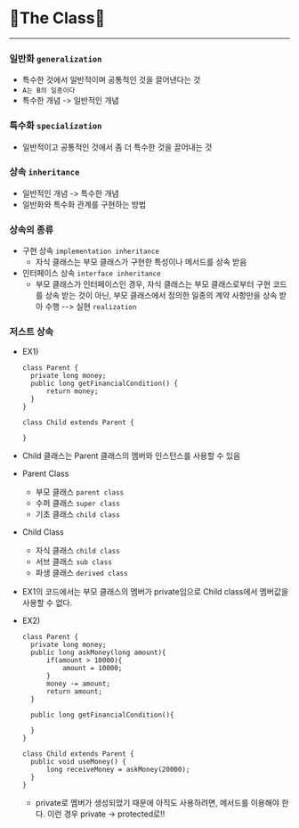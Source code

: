 # 🏫The Class🏫

<hr />

### 일반화  `generalization`

- 특수한 것에서 일반적이며 공통적인 것을 끌어낸다는 것
- `A는 B의 일종이다`
- 특수한 개념 -> 일반적인 개념



### 특수화 `specialization`

- 일반적이고 공통적인 것에서 좀 더 특수한 것을 끌어내는 것



### 상속 `inheritance`

- 일반적인 개념 -> 특수한 개념
- 일반화와 특수화 관계를 구현하는 방법



### 상속의 종류

- 구현 상속 `implementation inheritance`
  - 자식 클래스는 부모 클래스가 구현한 특성이나 메서드를 상속 받음
- 인터페이스 상속 `interface inheritance`
  - 부모 클래스가 인터페이스인 경우, 자식 클래스는 부모 클래스로부터 구현 코드를 상속 받는 것이 아닌, 부모 클래스에서 정의한 일종의 계약 사항만을 상속 받아 수행 --> 실현 `realization`



### 저스트 상속

- EX1)

  ```
  class Parent {
  	private long money;
  	public long getFinancialCondition() {
  		return money;
  	}
  }
  
  class Child extends Parent {
  
  }
  ```

- Child 클래스는 Parent 클래스의 멤버와 인스턴스를 사용할 수 있음
- Parent Class
  - 부모 클래스 `parent class`
  - 수퍼 클래스 `super class`
  - 기초 클래스 `child class`
- Child Class
  - 자식 클래스 `child class`
  - 서브 클래스 `sub class`
  - 파생 클래스 `derived class`
- EX1의 코드에서는 부모 클래스의 멤버가 private임으로 Child class에서 멤버값을 사용할 수 없다.



- EX2)

  ```
  class Parent {
  	private long money;
  	public long askMoney(long amount){
  		if(amount > 10000){
  			amount = 10000;
  		}
  		money -= amount;
  		return amount;
  	}
  	
  	public long getFinancialCondition(){
  	
  	}
  }
  
  class Child extends Parent {
  	public void useMoney() {
  		long receiveMoney = askMoney(20000);
  	}
  }
  ```

  - private로 멤버가 생성되었기 때문에 아직도 사용하려면, 메서드를 이용해야 한다. 이런 경우 private -> protected로!!











